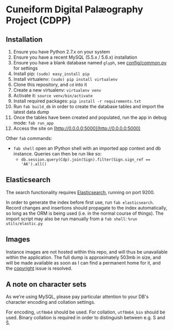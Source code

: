 # Cuneiform Digital Palæography Project (CDPP)
## Installation
1. Ensure you have Python 2.7.x on your system
2. Ensure you have a recent MySQL (5.5.x / 5.6.x) installation
3. Ensure you have a blank database named `glyph`, see [config/common.py](config/common.py) for settings
4. Install pip: `(sudo) easy_install pip`
5. Install virtualenv: `(sudo) pip install virtualenv`
6. Clone this repository, and `cd` into it
7. Create a new virtualenv: `virtualenv venv`
8. Activate it: `source venv/bin/activate`
9. Install required packages: `pip install -r requirements.txt`
10. Run `fab build_db` in order to create the database tables and import the latest data dump
11. Once the tables have been created and populated, run the app in debug mode: `fab run_app`
12. Access the site on [http://0.0.0.0:5000](http://0.0.0.0:5000)

Other `fab` commands:

- `fab shell` open an IPython shell with an imported app context and db instance. Queries can then be run like so:
    - `db.session.query(Cdp).join(Sign).filter(Sign.sign_ref == 'AK').all()`

## Elasticsearch
The search functionality requires [Elasticsearch](http://www.elasticsearch.org/overview/), running on port 9200.  

In order to generate the index before first use, run `fab elasticsearch`. Record changes and insertions should propagate to the index automatically, so long as the ORM is being used (i.e. in the normal course of things). The import script may also be run manually from a `fab shell`: `%run utils/elastic.py`

## Images
Instance images are not hosted within this repo, and will thus be unavailable within the application. The full dump is approximately 503mb in size, and will be made available as soon as I can find a permanent home for it, and the [copyright](license.md) issue is resolved.
## A note on character sets
As we're using MySQL, please pay particular attention to your DB's character encoding and collation settings.  

For encoding, `utf8mb4` should be used.
For collation, `utf8mb4_bin` should be used. Binary collation is required in order to distinguish between e.g. S and Š.
